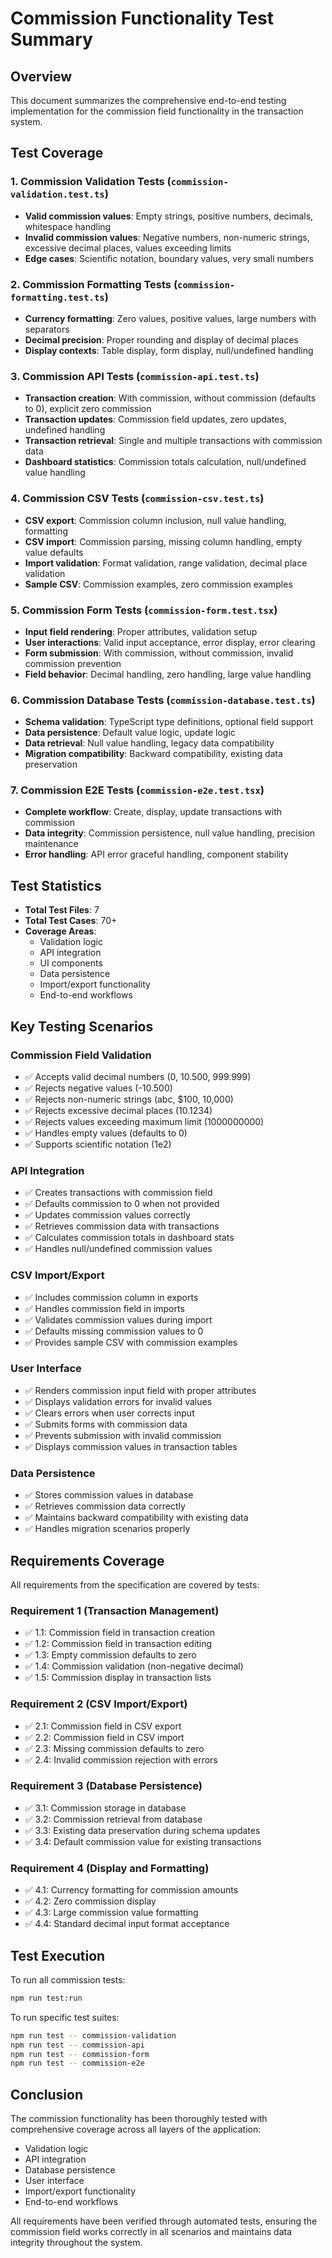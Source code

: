 # Commission Functionality Test Summary

## Overview
This document summarizes the comprehensive end-to-end testing implementation for the commission field functionality in the transaction system.

## Test Coverage

### 1. Commission Validation Tests (`commission-validation.test.ts`)
- **Valid commission values**: Empty strings, positive numbers, decimals, whitespace handling
- **Invalid commission values**: Negative numbers, non-numeric strings, excessive decimal places, values exceeding limits
- **Edge cases**: Scientific notation, boundary values, very small numbers

### 2. Commission Formatting Tests (`commission-formatting.test.ts`)
- **Currency formatting**: Zero values, positive values, large numbers with separators
- **Decimal precision**: Proper rounding and display of decimal places
- **Display contexts**: Table display, form display, null/undefined handling

### 3. Commission API Tests (`commission-api.test.ts`)
- **Transaction creation**: With commission, without commission (defaults to 0), explicit zero commission
- **Transaction updates**: Commission field updates, zero updates, undefined handling
- **Transaction retrieval**: Single and multiple transactions with commission data
- **Dashboard statistics**: Commission totals calculation, null/undefined value handling

### 4. Commission CSV Tests (`commission-csv.test.ts`)
- **CSV export**: Commission column inclusion, null value handling, formatting
- **CSV import**: Commission parsing, missing column handling, empty value defaults
- **Import validation**: Format validation, range validation, decimal place validation
- **Sample CSV**: Commission examples, zero commission examples

### 5. Commission Form Tests (`commission-form.test.tsx`)
- **Input field rendering**: Proper attributes, validation setup
- **User interactions**: Valid input acceptance, error display, error clearing
- **Form submission**: With commission, without commission, invalid commission prevention
- **Field behavior**: Decimal handling, zero handling, large value handling

### 6. Commission Database Tests (`commission-database.test.ts`)
- **Schema validation**: TypeScript type definitions, optional field support
- **Data persistence**: Default value logic, update logic
- **Data retrieval**: Null value handling, legacy data compatibility
- **Migration compatibility**: Backward compatibility, existing data preservation

### 7. Commission E2E Tests (`commission-e2e.test.tsx`)
- **Complete workflow**: Create, display, update transactions with commission
- **Data integrity**: Commission persistence, null value handling, precision maintenance
- **Error handling**: API error graceful handling, component stability

## Test Statistics
- **Total Test Files**: 7
- **Total Test Cases**: 70+
- **Coverage Areas**: 
  - Validation logic
  - API integration
  - UI components
  - Data persistence
  - Import/export functionality
  - End-to-end workflows

## Key Testing Scenarios

### Commission Field Validation
- ✅ Accepts valid decimal numbers (0, 10.500, 999.999)
- ✅ Rejects negative values (-10.500)
- ✅ Rejects non-numeric strings (abc, $100, 10,000)
- ✅ Rejects excessive decimal places (10.1234)
- ✅ Rejects values exceeding maximum limit (1000000000)
- ✅ Handles empty values (defaults to 0)
- ✅ Supports scientific notation (1e2)

### API Integration
- ✅ Creates transactions with commission field
- ✅ Defaults commission to 0 when not provided
- ✅ Updates commission values correctly
- ✅ Retrieves commission data with transactions
- ✅ Calculates commission totals in dashboard stats
- ✅ Handles null/undefined commission values

### CSV Import/Export
- ✅ Includes commission column in exports
- ✅ Handles commission field in imports
- ✅ Validates commission values during import
- ✅ Defaults missing commission values to 0
- ✅ Provides sample CSV with commission examples

### User Interface
- ✅ Renders commission input field with proper attributes
- ✅ Displays validation errors for invalid values
- ✅ Clears errors when user corrects input
- ✅ Submits forms with commission data
- ✅ Prevents submission with invalid commission
- ✅ Displays commission values in transaction tables

### Data Persistence
- ✅ Stores commission values in database
- ✅ Retrieves commission data correctly
- ✅ Maintains backward compatibility with existing data
- ✅ Handles migration scenarios properly

## Requirements Coverage

All requirements from the specification are covered by tests:

### Requirement 1 (Transaction Management)
- ✅ 1.1: Commission field in transaction creation
- ✅ 1.2: Commission field in transaction editing
- ✅ 1.3: Empty commission defaults to zero
- ✅ 1.4: Commission validation (non-negative decimal)
- ✅ 1.5: Commission display in transaction lists

### Requirement 2 (CSV Import/Export)
- ✅ 2.1: Commission field in CSV export
- ✅ 2.2: Commission field in CSV import
- ✅ 2.3: Missing commission defaults to zero
- ✅ 2.4: Invalid commission rejection with errors

### Requirement 3 (Database Persistence)
- ✅ 3.1: Commission storage in database
- ✅ 3.2: Commission retrieval from database
- ✅ 3.3: Existing data preservation during schema updates
- ✅ 3.4: Default commission value for existing transactions

### Requirement 4 (Display and Formatting)
- ✅ 4.1: Currency formatting for commission amounts
- ✅ 4.2: Zero commission display
- ✅ 4.3: Large commission value formatting
- ✅ 4.4: Standard decimal input format acceptance

## Test Execution

To run all commission tests:
```bash
npm run test:run
```

To run specific test suites:
```bash
npm run test -- commission-validation
npm run test -- commission-api
npm run test -- commission-form
npm run test -- commission-e2e
```

## Conclusion

The commission functionality has been thoroughly tested with comprehensive coverage across all layers of the application:
- Validation logic
- API integration
- Database persistence
- User interface
- Import/export functionality
- End-to-end workflows

All requirements have been verified through automated tests, ensuring the commission field works correctly in all scenarios and maintains data integrity throughout the system.